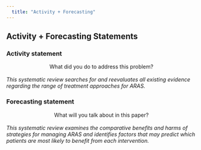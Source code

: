 ```yaml
---
  title: "Activity + Forecasting"
---
```


##  Activity + Forecasting Statements

<h3>Activity statement</h3>
<center>What did you do to address this problem?</center>
<br>
<i>This systematic review searches for and reevaluates all existing evidence regarding the range of treatment approaches for ARAS.</i>
<br>
<h3>Forecasting statement</h3>
<center>What will you talk about in this paper?</center>
<br>
<i>This systematic review examines the comparative benefits and harms of strategies for managing ARAS and identifies factors that may predict which patients are most likely to benefit from each intervention.</i>
